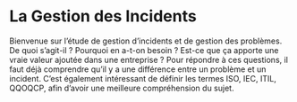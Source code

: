 # La Gestion des Incidents

Bienvenue sur l’étude de gestion d’incidents et de gestion des problèmes. De quoi s’agit-il ?
Pourquoi en a-t-on besoin ? Est-ce que ça apporte une vraie valeur ajoutée dans une
entreprise ?
Pour répondre à ces questions, il faut déjà comprendre qu’il y a une différence entre un
problème et un incident. C’est également intéressant de définir les termes ISO, IEC, ITIL,
QQOQCP, afin d’avoir une meilleure compréhension du sujet.
